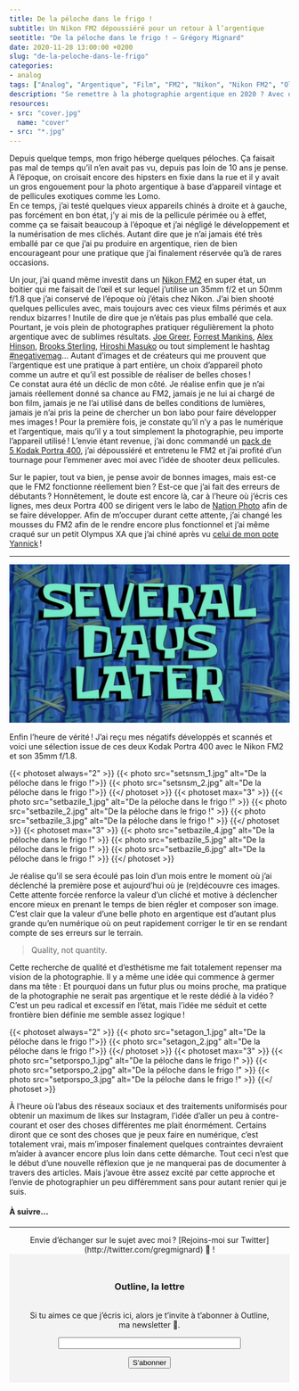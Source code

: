 ```yaml
---
title: De la péloche dans le frigo !
subtitle: Un Nikon FM2 dépoussiéré pour un retour à l’argentique
seotitle: "De la péloche dans le frigo ! — Grégory Mignard"
date: 2020-11-28 13:00:00 +0200
slug: "de-la-peloche-dans-le-frigo"
categories:
- analog
tags: ["Analog", "Argentique", "Film", "FM2", "Nikon", "Nikon FM2", "Olympus XA", "Kodak", "Fujifilm", "Kodak Portra", "Portra 400", "400H", "Tri X"]
description: "Se remettre à la photographie argentique en 2020 ? Avec quel appareil photo ? Quels films ? 1er retour d’expérience."
resources:
- src: "cover.jpg"
  name: "cover"
- src: "*.jpg"
---
```


Depuis quelque temps, mon frigo héberge quelques péloches. Ça faisait pas mal de temps qu’il n’en avait pas vu, depuis pas loin de 10 ans je pense. À l’époque, on croisait encore des hipsters en fixie dans la rue et il y avait un gros engouement pour la photo argentique à base d’appareil vintage et de pellicules exotiques comme les Lomo.  
En ce temps, j’ai testé quelques vieux appareils chinés à droite et à gauche, pas forcément en bon état, j’y ai mis de la pellicule périmée ou à effet, comme ça se faisait beaucoup à l’époque et j’ai négligé le développement et la numérisation de mes clichés. Autant dire que je n’ai jamais été très emballé par ce que j’ai pu produire en argentique, rien de bien encourageant pour une pratique que j’ai finalement réservée qu’à de rares occasions.

Un jour, j’ai quand même investit dans un [Nikon FM2](https://www.danstacuve.org/test-nikon-fm2/) en super état, un boitier qui me faisait de l’œil et sur lequel j’utilise un 35mm f/2 et un 50mm f/1.8 que j’ai conservé de l’époque où j’étais chez Nikon. J’ai bien shooté quelques pellicules avec, mais toujours avec ces vieux films périmés et aux rendux bizarres ! Inutile de dire que je n’étais pas plus emballé que cela. Pourtant, je vois plein de photographes pratiquer régulièrement la photo argentique avec de sublimes résultats. [Joe Greer](https://www.instagram.com/ioegreer/), [Forrest Mankins](https://www.instagram.com/forrestmankins/), [Alex Hinson](https://www.instagram.com/alexxhinson), [Brooks Sterling](https://saltwater-magazine.com/articles//lens-brooks-sterling), [Hiroshi Masuko](https://www.instagram.com/hiroshimasukophotos/) ou tout simplement le hashtag [#negativemag](https://www.instagram.com/negativemag/)… Autant d’images et de créateurs qui me prouvent que l’argentique est une pratique à part entière, un choix d’appareil photo comme un autre et qu’il est possible de réaliser de belles choses !  
Ce constat aura été un déclic de mon côté. Je réalise enfin que je n’ai jamais réellement donné sa chance au FM2, jamais je ne lui ai chargé de bon film, jamais je ne l’ai utilisé dans de belles conditions de lumières, jamais je n’ai pris la peine de chercher un bon labo pour faire développer mes images ! Pour la première fois, je constate qu’il n’y a pas le numérique et l’argentique, mais qu’il y a tout simplement la photographie, peu importe l’appareil utilisé ! L’envie étant revenue, j’ai donc commandé un [pack de 5 Kodak Portra 400](https://www.digit-photo.com/KODAK-Portra-400-135-36-Poses-X5-rKFILM386.html?dpa_id=23), j’ai dépoussiéré et entretenu le FM2 et j’ai profité d’un tournage pour l’emmener avec moi avec l’idée de shooter deux pellicules.

Sur le papier, tout va bien, je pense avoir de bonnes images, mais est-ce que le FM2 fonctionne réellement bien ? Est-ce que j’ai fait des erreurs de débutants ? Honnêtement, le doute est encore là, car à l’heure où j’écris ces lignes, mes deux Portra 400 se dirigent vers le labo de [Nation Photo](https://www.nationphoto.com/) afin de se faire développer. Afin de m’occuper durant cette attente, j’ai changé les mousses du FM2 afin de le rendre encore plus fonctionnel et j’ai même craqué sur un petit Olympus XA que j’ai chiné après vu [celui de mon pote Yannick](https://yannickschutz.com/olympus-xa/) !

***

![De la péloche dans le frigo !](severaldayslater.jpg)

Enfin l’heure de vérité ! J’ai reçu mes négatifs développés et scannés et voici une sélection issue de ces deux Kodak Portra 400 avec le Nikon FM2 et son 35mm f/1.8.

{{< photoset always="2" >}}
{{< photo src="setsnsm_1.jpg" alt="De la péloche dans le frigo !">}}
{{< photo src="setsnsm_2.jpg" alt="De la péloche dans le frigo !">}}
{{</ photoset >}}
{{< photoset max="3" >}}
  {{< photo src="setbazile_1.jpg" alt="De la péloche dans le frigo !" >}}
  {{< photo src="setbazile_2.jpg" alt="De la péloche dans le frigo !" >}}
  {{< photo src="setbazile_3.jpg" alt="De la péloche dans le frigo !" >}}
{{</ photoset >}}
{{< photoset max="3" >}}
  {{< photo src="setbazile_4.jpg" alt="De la péloche dans le frigo !" >}}
  {{< photo src="setbazile_5.jpg" alt="De la péloche dans le frigo !" >}}
  {{< photo src="setbazile_6.jpg" alt="De la péloche dans le frigo !" >}}
{{</ photoset >}}

Je réalise qu’il se sera écoulé pas loin d’un mois entre le moment où j’ai déclenché la première pose et aujourd’hui où je (re)découvre ces images. Cette attente forcée renforce la valeur d’un cliché et motive à déclencher encore mieux en prenant le temps de bien régler et composer son image. C’est clair que la valeur d’une belle photo en argentique est d’autant plus grande qu’en numérique où on peut rapidement corriger le tir en se rendant compte de ses erreurs sur le terrain.

> Quality, not quantity.

Cette recherche de qualité et d’esthétisme me fait totalement repenser ma vision de la photographie. Il y a même une idée qui commence à germer dans ma tête : Et pourquoi dans un futur plus ou moins proche, ma pratique de la photographie ne serait pas argentique et le reste dédié à la vidéo ? C’est un peu radical et excessif en l’état, mais l’idée me séduit et cette frontière bien définie me semble assez logique !

{{< photoset always="2" >}}
{{< photo src="setagon_1.jpg" alt="De la péloche dans le frigo !">}}
{{< photo src="setagon_2.jpg" alt="De la péloche dans le frigo !">}}
{{</ photoset >}}
{{< photoset max="3" >}}
  {{< photo src="setporspo_1.jpg" alt="De la péloche dans le frigo !" >}}
  {{< photo src="setporspo_2.jpg" alt="De la péloche dans le frigo !" >}}
  {{< photo src="setporspo_3.jpg" alt="De la péloche dans le frigo !" >}}
{{</ photoset >}}

À l’heure où l’abus des réseaux sociaux et des traitements uniformisés pour obtenir un maximum de likes sur Instagram, l’idée d’aller un peu à contre-courant et oser des choses différentes me plait énormément. Certains diront que ce sont des choses que je peux faire en numérique, c’est totalement vrai, mais m’imposer finalement quelques contraintes devraient m’aider à avancer encore plus loin dans cette démarche. Tout ceci n’est que le début d’une nouvelle réflexion que je ne manquerai pas de documenter à travers des articles. Mais j’avoue être assez excité par cette approche et l’envie de photographier un peu différemment sans pour autant renier qui je suis.

#### À suivre…

***

<center>Envie d’échanger sur le sujet avec moi ? [Rejoins-moi sur Twitter](http://twitter.com/gregmignard) 🐥 !</center>

<form style="max-width: 57rem!important; background-color: #F3F3F3;border:1px solid #F3F3F3;padding:24px;text-align:center;" action="https://tinyletter.com/captainyvon" method="post" target="popupwindow" onsubmit="window.open('https://tinyletter.com/captainyvon', 'popupwindow', 'scrollbars=yes,width=800,height=600');return true"><p><label for="tlemail"><h3>Outline, la lettre</h3></br>Si tu aimes ce que j’écris ici, alors je t’invite à t’abonner à Outline, ma newsletter 📝.</label></p><p><input type="text" style="width:320px" name="email" id="tlemail" /></p><input type="hidden" value="1" name="embed"/><input class="button" type="submit" value="S'abonner" /></form>
